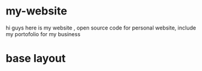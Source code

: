 # my-website
hi guys here is my website , open source code for  personal website, include my portofolio for my business
# base layout 